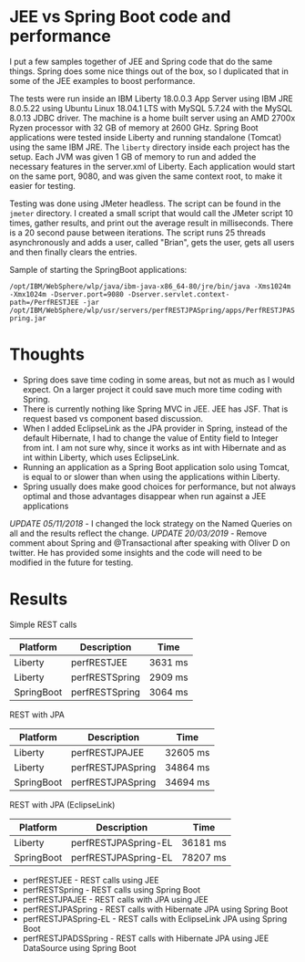 # JEE vs Spring Boot code and performance

I put a few samples together of JEE and Spring code that do the same things.  Spring does some nice things out of the box, so I duplicated that in some of the JEE examples to boost performance. 

The tests were run inside an IBM Liberty 18.0.0.3 App Server using IBM JRE 8.0.5.22 using Ubuntu Linux 18.04.1 LTS with MySQL 5.7.24 with the MySQL 8.0.13 JDBC driver.  The machine is a home built server using an AMD 2700x Ryzen processor with 32 GB of memory at 2600 GHz.  Spring Boot applications were tested inside Liberty and running standalone (Tomcat) using the same IBM JRE.  The `liberty` directory inside each project has the setup.  Each JVM was given 1 GB of memory to run and added the necessary features in the server.xml of Liberty.  Each application would start on the same port, 9080, and was given the same context root, to make it easier for testing.  

Testing was done using JMeter headless.  The script can be found in the `jmeter` directory.  I created a small script that would call the JMeter script 10 times, gather results, and print out the average result in milliseconds.  There is a 20 second pause between iterations.  The script runs 25 threads asynchronously and adds a user, called "Brian", gets the user, gets all users and then finally clears the entries.

Sample of starting the SpringBoot applications:

```/opt/IBM/WebSphere/wlp/java/ibm-java-x86_64-80/jre/bin/java -Xms1024m -Xmx1024m -Dserver.port=9080 -Dserver.servlet.context-path=/PerfRESTJEE -jar /opt/IBM/WebSphere/wlp/usr/servers/perfRESTJPASpring/apps/PerfRESTJPASpring.jar```

# Thoughts
- Spring does save time coding in some areas, but not as much as I would expect.  On a larger project it could save much more time coding with Spring.
- There is currently nothing like Spring MVC in JEE.  JEE has JSF.  That is request based vs component based discussion.
- When I added EclipseLink as the JPA provider in Spring, instead of the default Hibernate, I had to change the value of Entity field to Integer from int.  I am not sure why, since it works as int with Hibernate and as int within Liberty, which uses EclipseLink.
- Running an application as a Spring Boot application solo using Tomcat, is equal to or slower than when using the applications within Liberty.
- Spring usually does make good choices for performance, but not always optimal and those advantages disappear when run against a JEE applications

*UPDATE 05/11/2018* - I changed the lock strategy on the Named Queries on all and the results reflect the change.
*UPDATE 20/03/2019* - Remove comment about Spring and @Transactional after speaking with Oliver D on twitter.  He has provided some insights and the code will need to be modified in the future for testing.

# Results
Simple REST calls

| Platform | Description | Time
| --- | --- | --- |
|Liberty|perfRESTJEE|3631 ms|
|Liberty|perfRESTSpring|2909 ms|
|SpringBoot|perfRESTSpring|3064 ms|

REST with JPA

| Platform | Description | Time
| --- | --- | --- |
|Liberty|perfRESTJPAJEE|32605 ms|
|Liberty|perfRESTJPASpring|34864 ms|
|SpringBoot|perfRESTJPASpring|34694 ms|

REST with JPA (EclipseLink)

| Platform | Description | Time
| --- | --- | --- |
|Liberty|perfRESTJPASpring-EL|36181 ms|
|SpringBoot|perfRESTJPASpring-EL|78207 ms|

- perfRESTJEE - REST calls using JEE
- perfRESTSpring - REST calls using Spring Boot
- perfRESTJPAJEE - REST calls with JPA using JEE
- perfRESTJPASpring - REST calls with Hibernate JPA using Spring Boot
- perfRESTJPASpring-EL - REST calls with EclipseLink JPA using Spring Boot
- perfRESTJPADSSpring - REST calls with Hibernate JPA using JEE DataSource using Spring Boot
